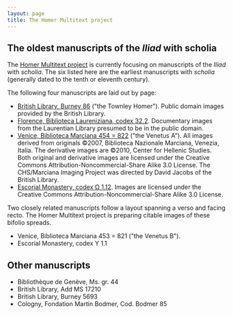 ```yaml
---
layout: page
title: The Homer Multitext project
---
```


## The oldest manuscripts of the *Iliad* with scholia

The [Homer Multitext project](http://www.homermultitext.org/) is currently focusing on manuscripts of the *Iliad* with *scholia*.  The six listed here are the earliest manuscripts with *scholia* (generally dated to the tenth or eleventh century).

The following four manuscripts are laid out by page:


- [British Library, Burney 86](../../citebl/burney86pages/v1/) ("the Townley Homer").  Public domain images provided by the British Library.
- [Florence, Biblioteca Laureniziana, codex 32.2](../../citelaur/laur32pages/v1/).  Documentary images from the Laurentian Library presumed to be in the public domain.
- [Venice, Biblioteca Marciana 454 = 822](../../hmt/msA/v1/) ("the Venetus A").   All images derived from originals ©2007, Biblioteca Nazionale Marciana, Venezia, Italia. The derivative images are ©2010, Center for Hellenic Studies. Both original and derivative images are licensed under the Creative Commons Attribution-Noncommercial-Share Alike 3.0 License. The CHS/Marciana Imaging Project was directed by David Jacobs of the British Library.
- [Escorial Monastery, codex Ω 1.12](../../hmt/e4pages/v1/). Images are licensed under the Creative Commons Attribution-Noncommercial-Share Alike 3.0 License.

Two closely related manuscripts follow a layout spanning a verso and facing recto.  The Homer Multitext project is preparing citable images of these bifolio spreads.

- Venice, Biblioteca Marciana 453 = 821 ("the Venetus B").
- Escorial Monastery, codex Υ 1.1

## Other manuscripts


- Bibliothèque de Genève, Ms. gr. 44
- British Library, Add MS 17210
- British Library, Burney 5693
- Cologny, Fondation Martin Bodmer, Cod. Bodmer 85
